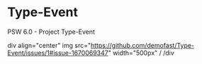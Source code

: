 # Type-Event
PSW 6.0 - Project Type-Event

div align="center"
img src="https://github.com/demofast/Type-Event/issues/1#issue-1670069347" width="500px" /
/div
